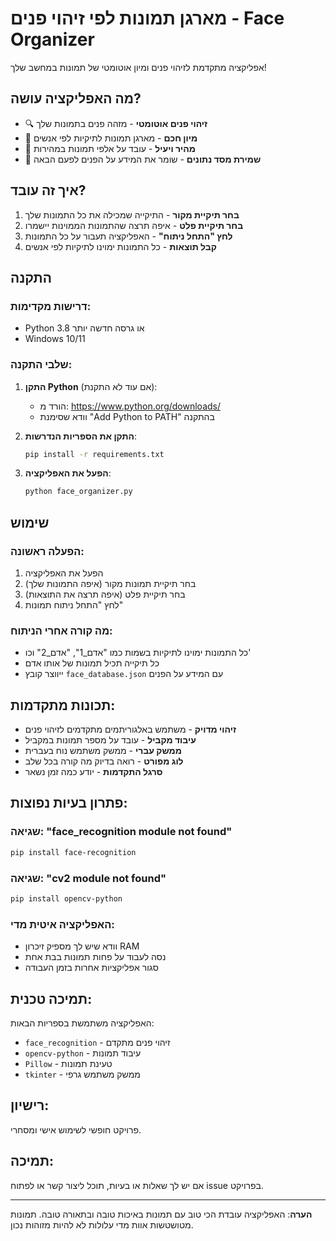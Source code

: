# מארגן תמונות לפי זיהוי פנים - Face Organizer

אפליקציה מתקדמת לזיהוי פנים ומיון אוטומטי של תמונות במחשב שלך!

## מה האפליקציה עושה?

- 🔍 **זיהוי פנים אוטומטי** - מזהה פנים בתמונות שלך
- 📁 **מיון חכם** - מארגן תמונות לתיקיות לפי אנשים
- 🚀 **מהיר ויעיל** - עובד על אלפי תמונות במהירות
- 💾 **שמירת מסד נתונים** - שומר את המידע על הפנים לפעם הבאה

## איך זה עובד?

1. **בחר תיקיית מקור** - התיקייה שמכילה את כל התמונות שלך
2. **בחר תיקיית פלט** - איפה תרצה שהתמונות הממוינות יישמרו
3. **לחץ "התחל ניתוח"** - האפליקציה תעבור על כל התמונות
4. **קבל תוצאות** - כל התמונות ימוינו לתיקיות לפי אנשים

## התקנה

### דרישות מקדימות:
- Python 3.8 או גרסה חדשה יותר
- Windows 10/11

### שלבי התקנה:

1. **התקן Python** (אם עוד לא התקנת):
   - הורד מ: https://www.python.org/downloads/
   - וודא שסימנת "Add Python to PATH" בהתקנה

2. **התקן את הספריות הנדרשות**:
   ```bash
   pip install -r requirements.txt
   ```

3. **הפעל את האפליקציה**:
   ```bash
   python face_organizer.py
   ```

## שימוש

### הפעלה ראשונה:
1. הפעל את האפליקציה
2. בחר תיקיית תמונות מקור (איפה התמונות שלך)
3. בחר תיקיית פלט (איפה תרצה את התוצאות)
4. לחץ "התחל ניתוח תמונות"

### מה קורה אחרי הניתוח:
- כל התמונות ימוינו לתיקיות בשמות כמו "אדם_1", "אדם_2" וכו'
- כל תיקייה תכיל תמונות של אותו אדם
- ייווצר קובץ `face_database.json` עם המידע על הפנים

## תכונות מתקדמות:

- **זיהוי מדויק** - משתמש באלגוריתמים מתקדמים לזיהוי פנים
- **עיבוד מקביל** - עובד על מספר תמונות במקביל
- **ממשק עברי** - ממשק משתמש נוח בעברית
- **לוג מפורט** - רואה בדיוק מה קורה בכל שלב
- **סרגל התקדמות** - יודע כמה זמן נשאר

## פתרון בעיות נפוצות:

### שגיאה: "face_recognition module not found"
```bash
pip install face-recognition
```

### שגיאה: "cv2 module not found"
```bash
pip install opencv-python
```

### האפליקציה איטית מדי:
- וודא שיש לך מספיק זיכרון RAM
- נסה לעבוד על פחות תמונות בבת אחת
- סגור אפליקציות אחרות בזמן העבודה

## תמיכה טכנית:

האפליקציה משתמשת בספריות הבאות:
- `face_recognition` - זיהוי פנים מתקדם
- `opencv-python` - עיבוד תמונות
- `Pillow` - טעינת תמונות
- `tkinter` - ממשק משתמש גרפי

## רישיון:

פרויקט חופשי לשימוש אישי ומסחרי.

## תמיכה:

אם יש לך שאלות או בעיות, תוכל ליצור קשר או לפתוח issue בפרויקט.

---

**הערה**: האפליקציה עובדת הכי טוב עם תמונות באיכות טובה ובתאורה טובה. תמונות מטושטשות אוות מדי עלולות לא להיות מזוהות נכון.
